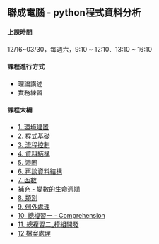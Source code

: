 ## 聯成電腦 - python程式資料分析

#### 上課時間

12/16~03/30，每週六，9:10 ~ 12:10、13:10 ~ 16:10

#### 課程進行方式

- 理論講述
- 實務練習

#### 課程大綱
- [1. 環境建置](http://mirdex.github.io/Python__20231223/1.%20environment.slides.html)
- [2. 程式基礎](http://mirdex.github.io/Python__20231223/2.%20basic%20concept.slides.html)
- [3. 流程控制](http://mirdex.github.io/Python__20231223/3.%20流程控制_Q.slides.html)
- [4. 資料結構](http://mirdex.github.io/Python__20231223/4.%20資料結構_Q.slides.html)
- [5. 迴圈](http://mirdex.github.io/Python__20231223/5.%20迴圈_Q.slides.html)
- [6. 再談資料結構](http://mirdex.github.io/Python__20231223/6.%20再談資料結構_Q.slides.html)
- [7. 函數](http://mirdex.github.io/Python__20231223/7.%20函數_Q.slides.html)
- [補充 - 變數的生命週期](http://mirdex.github.io/Python__20231223/9.%20變數與生命週期.slides.html)
- [8. 類別](http://mirdex.github.io/Python__20231223/8.%20類別_Q.slides.html)
- [9. 例外處理](http://mirdex.github.io/Python__20231223/9.%20例外處理.slides.html)
- [10. 總複習一 - Comprehension](http://mirdex.github.io/Python__20231223/10.%20總複習一_Comprehension_Q.slides.html)
- [11. 總複習二_模組開發](http://mirdex.github.io/Python__20231223/11.%20總複習二_模組開發_Q.slides.html)
- [12 檔案處理](http://mirdex.github.io/Python__20231223/12.%20檔案處理_Q.slides.html)
